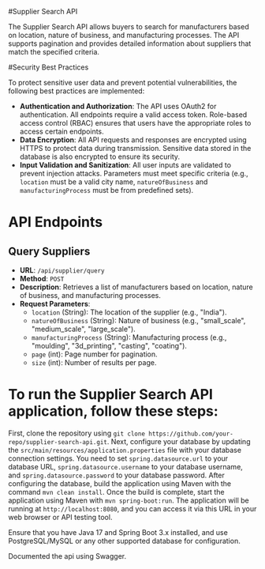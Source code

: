 #Supplier Search API

The Supplier Search API allows buyers to search for manufacturers based on location, nature of business, and manufacturing processes. The API supports pagination and provides detailed information about suppliers that match the specified criteria.

#Security Best Practices

To protect sensitive user data and prevent potential vulnerabilities, the following best practices are implemented:

- **Authentication and Authorization**: The API uses OAuth2 for authentication. All endpoints require a valid access token. Role-based access control (RBAC) ensures that users have the appropriate roles to access certain endpoints.
- **Data Encryption**: All API requests and responses are encrypted using HTTPS to protect data during transmission. Sensitive data stored in the database is also encrypted to ensure its security.
- **Input Validation and Sanitization**: All user inputs are validated to prevent injection attacks. Parameters must meet specific criteria (e.g., `location` must be a valid city name, `natureOfBusiness` and `manufacturingProcess` must be from predefined sets). 

# API Endpoints

## Query Suppliers

- **URL**: `/api/supplier/query`
- **Method**: `POST`
- **Description**: Retrieves a list of manufacturers based on location, nature of business, and manufacturing processes.
- **Request Parameters**: 
  - `location` (String): The location of the supplier (e.g., "India").
  - `natureOfBusiness` (String): Nature of business (e.g., "small_scale", "medium_scale", "large_scale").
  - `manufacturingProcess` (String): Manufacturing process (e.g., "moulding", "3d_printing", "casting", "coating").
  - `page` (int): Page number for pagination.
  - `size` (int): Number of results per page.

# To run the Supplier Search API application, follow these steps:

First, clone the repository using `git clone https://github.com/your-repo/supplier-search-api.git`. Next, configure your database by updating the `src/main/resources/application.properties` file with your database connection settings. You need to set `spring.datasource.url` to your database URL, `spring.datasource.username` to your database username, and `spring.datasource.password` to your database password. After configuring the database, build the application using Maven with the command `mvn clean install`. Once the build is complete, start the application using Maven with `mvn spring-boot:run`. The application will be running at `http://localhost:8080`, and you can access it via this URL in your web browser or API testing tool.

Ensure that you have Java 17 and Spring Boot 3.x installed, and use PostgreSQL/MySQL or any other supported database for configuration.

Documented the api using Swagger.
